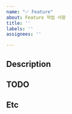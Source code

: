 ```yaml
---
name: "✅ Feature"
about: Feature 작업 사항
title: ''
labels: ''
assignees: ''

---
```


## Description

## TODO

## Etc
